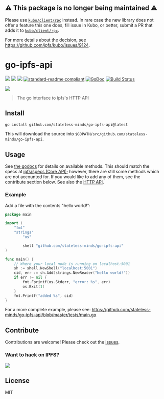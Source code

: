 ## ⚠️ This package is no longer being maintained ⚠️

Please use [`kubo/client/rpc`](https://github.com/ipfs/kubo/tree/master/client/rpc) instead. In rare case the new library does not offer a feature this one does, fill issue in Kubo, or better, submit a PR that adds it to [`kubo/client/rpc`](https://github.com/ipfs/kubo/tree/master/client/rpc).

For more details about the decision, see https://github.com/ipfs/kubo/issues/9124.

# go-ipfs-api

[![](https://img.shields.io/badge/made%20by-Protocol%20Labs-blue.svg?style=flat-square)](https://protocol.ai)
[![](https://img.shields.io/badge/project-IPFS-blue.svg?style=flat-square)](https://ipfs.io/)
[![](https://img.shields.io/badge/matrix-%23ipfs-blue.svg?style=flat-square)](https://app.element.io/#/room/#ipfs:matrix.org)
[![standard-readme compliant](https://img.shields.io/badge/standard--readme-OK-green.svg?style=flat-square)](https://github.com/RichardLitt/standard-readme)
[![GoDoc](https://godoc.org/github.com/stateless-minds/go-ipfs-api?status.svg)](https://godoc.org/github.com/stateless-minds/go-ipfs-api)
[![Build Status](https://travis-ci.org/ipfs/go-ipfs-api.svg)](https://travis-ci.org/ipfs/go-ipfs-api) 

![](https://camo.githubusercontent.com/651f7045071c78042fec7f5b9f015e12589af6d5/68747470733a2f2f697066732e696f2f697066732f516d514a363850464d4464417367435a76413155567a7a6e3138617356636637485676434467706a695343417365)

> The go interface to ipfs's HTTP API

## Install

```sh
go install github.com/stateless-minds/go-ipfs-api@latest
```

This will download the source into `$GOPATH/src/github.com/stateless-minds/go-ipfs-api`.

## Usage

See [the godocs](https://godoc.org/github.com/stateless-minds/go-ipfs-api) for details on available methods. This should match the specs at [ipfs/specs (Core API)](https://github.com/ipfs/specs/blob/master/API_CORE.md); however, there are still some methods which are not accounted for. If you would like to add any of them, see the contribute section below. See also the [HTTP API](https://docs.ipfs.io/reference/http/api/).

### Example

Add a file with the contents "hello world!":

```go
package main

import (
	"fmt"
	"strings"
    	"os"

    	shell "github.com/stateless-minds/go-ipfs-api"
)

func main() {
	// Where your local node is running on localhost:5001
	sh := shell.NewShell("localhost:5001")
	cid, err := sh.Add(strings.NewReader("hello world!"))
	if err != nil {
        fmt.Fprintf(os.Stderr, "error: %s", err)
        os.Exit(1)
	}
    fmt.Printf("added %s", cid)
}
```

For a more complete example, please see: https://github.com/stateless-minds/go-ipfs-api/blob/master/tests/main.go

## Contribute

Contributions are welcome! Please check out the [issues](https://github.com/stateless-minds/go-ipfs-api/issues).

### Want to hack on IPFS?

[![](https://cdn.rawgit.com/jbenet/contribute-ipfs-gif/master/img/contribute.gif)](https://github.com/ipfs/community/blob/master/CONTRIBUTING.md)

## License

MIT
